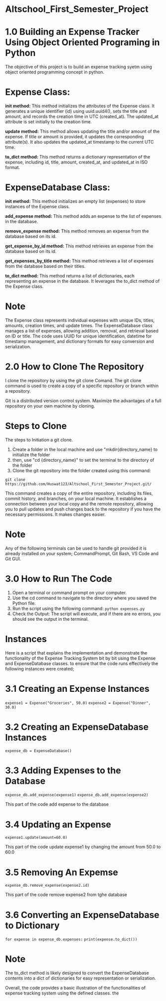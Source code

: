 # Altschool_First_Semester_Project

# 1.0 Building an Expense Tracker Using Object Oriented Programing in Python
The objective of this project is to build an expense tracking syetm using object oriented programming concept in python. 


# Expense Class:

**init method:** This method initializes the attributes of the Expense class.
It generates a unique identifier (id) using uuid.uuid4(), sets the title and amount,
and records the creation time in UTC (created_at).
The updated_at attribute is set initially to the creation time.

**update method:** This method allows updating the title and/or amount of the expense.
If title or amount is provided, it updates the corresponding attribute(s).
It also updates the updated_at timestamp to the current UTC time.

**to_dict method:** This method returns a dictionary representation of the expense,
including id, title, amount, created_at, and updated_at in ISO format.

# ExpenseDatabase Class:

**init method:** This method initializes an empty list (expenses) to store instances of the Expense class.

**add_expense method:** This method adds an expense to the list of expenses in the database.

**remove_expense method:** This method removes an expense from the database based on its id.

**get_expense_by_id method:** This method retrieves an expense from the database based on its id.

**get_expenses_by_title method:** This method retrieves a list of expenses from the database based on their titles.

**to_dict method:** This method returns a list of dictionaries, each representing an expense in the database.
It leverages the to_dict method of the Expense class. 

# Note
The Expense class represents individual expenses with unique IDs, titles, amounts, creation times, and update times.
The ExpenseDatabase class manages a list of expenses, allowing addition, removal, and retrieval based on ID or title.
The code uses UUID for unique identification, datetime for timestamp management, and dictionary formats for easy conversion and serialization.

# 2.0 How to Clone The Repository

I clone the repository by using the git clone Comand. The git clone command is used to create a copy of a specific repository or branch within a repository.

Git is a distributed version control system. Maximize the advantages of a full repository on your own machine by cloning.

# Steps to Clone
The steps to Initiation a git clone.
1. Create a folder in the local machine and use "mkdir{directory_name} to initialize the folder
2. then, use "cd {directory_name}" to set the terminal to the directory of the folder
3. Clone the git repository into the folder created using this command:
   
```git clone https://github.com/Huswat123/Altschool_First_Semester_Project.git/```

This command creates a copy of the entire repository, including its files, commit history, and branches, on your local machine. It establishes a connection between your local copy and the remote repository, allowing you to pull updates and push changes back to the repository if you have the necessary permissions. It makes changes easier.

# Note
Any of the following terminals can be used to handle git provided it is already installed on your system; CommandPrompt, Git Bash, VS Code and Git GUI.

# 3.0 How to Run The Code
1. Open a terminal or command prompt on your computer.
2. Use the cd command to navigate to the directory where you saved the Python file. 
3. Run the script using the following command:
```python expenses.py```
4. Check the Output:
The script will execute, and if there are no errors, you should see the output in the terminal.

# Instances
Here is a script that explains the implementation and demonstrate the functionality of the Expense Tracking System bit by bit using the Expense and ExpenseDatabase classes. to ensure that the code runs  effectively the following instances were created;

# 3.1 Creating an Expense Instances

```expense1 = Expense("Groceries", 50.0)```
```expense2 = Expense("Dinner", 30.0)```       

# 3.2 Creating an ExpenseDatabase Instances

```expense_db = ExpenseDatabase()```

# 3.3 Adding Expenses to the Database

```expense_db.add_expense(expense1)```
```expense_db.add_expense(expense2)```

This part of the code add expense to the database

# 3.4  Updating an Expense
```expense1.update(amount=60.0)```

This part of the code update expense1 by changing the amount from 50.0 to 60.0

# 3.5 Removing An Expemse
```expense_db.remove_expense(expense2.id)```

This part of the code remove  expense2 from tghe database

# 3.6 Converting an ExpenseDatabase to Dictionary
```for expense in expense_db.expenses:```
    ```print(expense.to_dict())```

 # Note
  The to_dict method is likely designed to convert the ExpenseDatabase contents into a dict of dictionaries for easy representation or serialization.

Overall, the code provides a basic illustration of the functionalities of expense tracking system using the defined classes. the 


